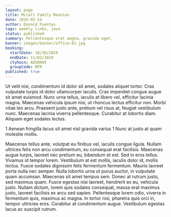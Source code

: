 ```yaml
---
layout: page
title: Mccall Family Reunion
date: 2016-05-24
author: Donald Fuentes
tags: weekly links, java
status: published
summary: Pellentesque erat magna, gravida eget.
banner: images/banner/office-01.jpg
booking:
  startDate: 10/30/2019
  endDate: 11/03/2019
  ctyhocn: AUSRKHX
  groupCode: MFR
published: true
---
```

Ut velit nisi, condimentum id dolor sit amet, sodales aliquet tortor. Cras vulputate turpis id dolor ullamcorper iaculis. Cras imperdiet congue augue sit amet euismod. Nunc urna tellus, iaculis at libero vel, efficitur lacinia magna. Maecenas vehicula ipsum nisi, ut rhoncus lectus efficitur non. Morbi vitae leo arcu. Praesent justo ante, pretium vel risus at, feugiat vestibulum nunc. Maecenas lacinia viverra pellentesque. Curabitur at lobortis diam. Aliquam eget sodales lectus.

1 Aenean fringilla lacus sit amet nisl gravida varius
1 Nunc at justo at quam molestie mollis.

Maecenas tellus ante, volutpat eu finibus vel, iaculis congue ligula. Nullam ultrices felis non arcu condimentum, eu consequat erat facilisis. Maecenas augue turpis, laoreet nec pretium eu, bibendum et est. Sed in eros tellus. Vivamus id tempor lorem. Vestibulum at est mollis, iaculis dolor id, mollis lectus. Fusce sodales dignissim felis fermentum fermentum. Mauris laoreet porta nulla nec semper.
Nulla lobortis urna ut purus auctor, in vulputate quam accumsan. Maecenas sit amet tempus sem. Donec at rutrum justo, sed maximus quam. Fusce egestas nisi laoreet, hendrerit ex eu, vehicula justo. Nullam dictum, lorem quis sodales consequat, massa erat maximus justo, laoreet facilisis ex arcu sed sapien. Pellentesque lorem odio, viverra in fermentum quis, maximus ac magna. In tortor nisi, pharetra quis orci in, tempor ultricies eros. Curabitur at condimentum augue. Vestibulum egestas lacus ac suscipit rutrum.

